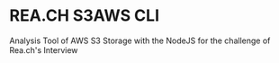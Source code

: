 # REA.CH S3AWS CLI
Analysis Tool of AWS S3 Storage with the NodeJS for the challenge of Rea.ch's Interview
